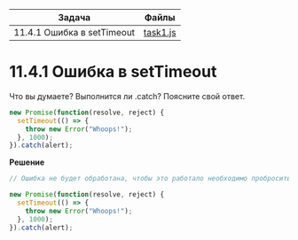| Задача | Файлы |
| --- | --- |
| 11.4.1 Ошибка в setTimeout | [task1.js](task1.js) |

# 11.4.1 Ошибка в setTimeout
Что вы думаете? Выполнится ли .catch? Поясните свой ответ.
```javascript
new Promise(function(resolve, reject) {
  setTimeout(() => {
    throw new Error("Whoops!");
  }, 1000);
}).catch(alert);
```

**Решение**
```javascript
// Ошибка не будет обработана, чтобы это работало необходимо пробросить ошибку через reject

new Promise(function(resolve, reject) {
  setTimeout(() => {
    throw new Error("Whoops!");
  }, 1000);
}).catch(alert);
```

